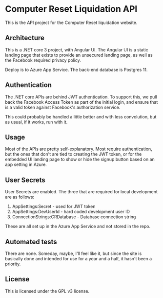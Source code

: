 # Computer Reset Liquidation API
This is the API project for the Computer Reset liquidation website.

## Architecture
This is a .NET core 3 project, with Angular UI. The Angular UI is a static landing page that exists to provide an unsecured landing page, as well as the Facebook required privacy policy.

Deploy is to Azure App Service. The back-end database is Postgres 11.

## Authentication

The .NET core APIs are behind JWT authentication. To support this, we pull back the Facebook Access Token as part of the initial login, and ensure that is a valid token against Facebook's authorization service.

This could probably be handled a little better and with less convolution, but as usual, if it works, run with it.

## Usage
Most of the APIs are pretty self-explanatory. Most require authentication, but the ones that don't are tied to creating the JWT token, or for the embedded UI landing page to show or hide the signup button based on an app setting in Azure.

## User Secrets
User Secrets are enabled. The three that are required for local development are as follows:

1. AppSettings:Secret - used for JWT token
2. AppSettings:DevUserId - hard coded development user ID
3. ConnectionStrings:CRDatabase - Database connection string

These are all set up in the Azure App Service and not stored in the repo.

## Automated tests

There are none. Someday, maybe, I'll feel like it, but since the site is basically done and intended for use for a year and a half, it hasn't been a priority.

## License

This is licensed under the GPL v3 license.
